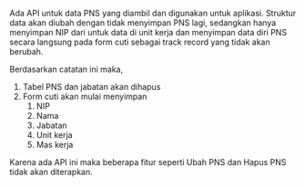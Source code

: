 Ada API untuk data PNS yang diambil dan digunakan untuk aplikasi. Struktur data akan diubah dengan tidak menyimpan PNS lagi, sedangkan hanya menyimpan NIP dari untuk data di unit kerja dan menyimpan data diri PNS secara langsung pada form cuti sebagai track record yang tidak akan berubah.

Berdasarkan catatan ini maka,
1. Tabel PNS dan jabatan akan dihapus
2. Form cuti akan mulai menyimpan
	1. NIP
	2. Nama
	3. Jabatan
	4. Unit kerja
	5. Mas kerja

Karena ada API ini maka beberapa fitur seperti Ubah PNS dan Hapus PNS tidak akan diterapkan.